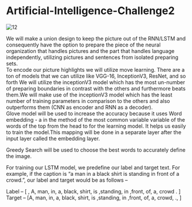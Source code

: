 # Artificial-Intelligence-Challenge2
![12](https://user-images.githubusercontent.com/74718176/148668997-7c22a42f-d092-4f5f-9179-c99f7a6c6552.png)

We will make a union design to keep the picture out of the RNN/LSTM and consequently have the option to prepare the piece of the neural organization that handles pictures and the part that handles language independently, utilizing pictures and sentences from isolated preparing sets. </br >
To encode our picture highlights we will utilize move learning. There are a ton of models that we can utilize like VGG-16, InceptionV3, ResNet, and so forth
We will utilize the inceptionV3 model which has the most un-number of preparing boundaries in contrast with the others and furthermore beats them.We will make use of the inceptionV3 model which has the least number of training parameters in comparison to the others and also outperforms them (CNN as encoder and RNN as a decoder). </br >
Glove model will be used to increase the accuracy because it uses Word embedding - a in the method of the most common variable variable of the words of the top from the head to for the learning model. It helps us easily to train the model.This mapping will be done in a separate layer after the input layer called the embedding layer. </br >

Greedy Search will be used to choose the best words to accurately define the image. </br >

For training our LSTM model, we predefine our label and target text. For example, if the caption is “a man in a black shirt is standing in front of a crowd.”, our label and target would be as follows –

Label – [ , A,  man,  in,  a, black,  shirt, is ,standing, in ,front, of, a, crowd  . ] 
Target – [A,  man,  in,  a, black,  shirt, is ,standing, in ,front, of, a, crowd,  ., ]




